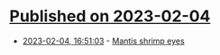 # [Published on 2023-02-04](index.md)

* [2023-02-04, 16:51:03](https://news.ycombinator.com/item?id=34655832) - [Mantis shrimp eyes](https://ryanblakeley.net/p/mantis-shrimp-eyes)
